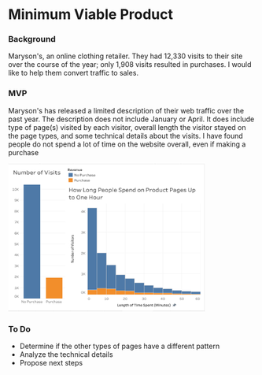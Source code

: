 # Minimum Viable Product 

### Background

Maryson's, an online clothing retailer. They had 12,330 visits to their site over the course of the year; only 1,908 visits resulted in purchases. I would like to help them convert traffic to sales. 

### MVP

Maryson's has released a limited description of their web traffic over the past year. The description does not include January or April. It does include type of page(s) visited by each visitor, overall length the visitor stayed on the page types, and some technical details about the visits. I have found people do not spend a lot of time on the website overall, even if making a purchase

<img src="https://raw.githubusercontent.com/cda913/BFDP_Metis/main/MVP_graph.png" width="400" height="300" />

### To Do

- Determine if the other types of pages have a different pattern
- Analyze the technical details
- Propose next steps

